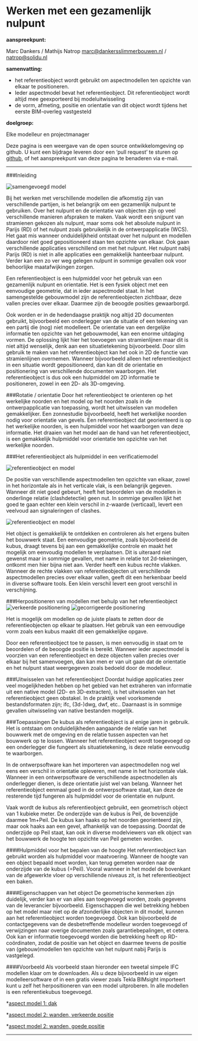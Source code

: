 Werken met een gezamenlijk nulpunt
===============================
**aanspreekpunt:**

Marc Dankers / Mathijs Natrop
marc@dankersslimmerbouwen.nl / natrop@solidu.nl

**samenvatting:**

 - het referentieobject wordt gebruikt om aspectmodellen ten opzichte van elkaar te positioneren. 
 - Ieder aspectmodel bevat het referentieobject. Dit referentieobject wordt altijd mee geexporteerd bij 
   modeluitwisseling
 - de vorm, afmeting, positie en orientatie van dit object wordt tijdens het eerste BIM-overleg vastgesteld

**doelgroep:**

Elke modelleur en projectmanager

Deze pagina is een weergave van de open source ontwikkelomgeving op github. U kunt een bijdrage leveren door een ‘pull request’ te sturen op [github](https://github.com/BIM-Handboek-NL/Werken-met-een-nulpunt-template), of het aanspreekpunt van deze pagina te benaderen via e-mail.

----------


###Inleiding

![samengevoegd model](img/ref03.jpg)

Bij het werken met verschillende modellen die afkomstig zijn van verschillende partijen, is het belangrijk om een gezamenlijk nulpunt te gebruiken. Over het nulpunt en de orientatie van objecten zijn op veel verschillende manieren afspraken te maken. Vaak wordt een snijpunt van stramienen gekozen als nulpunt, maar soms ook het absolute nulpunt in Parijs (RD) of het nulpunt zoals gebruikelijk in de ontwerpapplicatie (WCS). 
Het gaat mis wanneer onduidelijkheid ontstaat over het nulpunt en modellen daardoor niet goed gepositioneerd staan ten opzichte van elkaar. Ook gaan verschillende applicaties verschillend om met het nulpunt. Het nulpunt nabij Parijs (RD) is niet in alle applicaties een gemakkelijk hanteerbaar nulpunt. Verder kan een zo ver weg gelegen nulpunt in sommige gevallen ook voor behoorlijke maatafwijkingen zorgen.

Een referentieobject is een hulpmiddel voor het gebruik van een gezamenlijk nulpunt en orientatie. Het is een fysiek object met een eenvoudige geometrie, dat in ieder aspectmodel staat. In het samengestelde gebouwmodel zijn de referentieobjecten zichtbaar, deze vallen precies over elkaar. Daarmee zijn de beoogde posities gewaarborgd. 

Ook worden er in de hedendaagse praktijk nog altijd 2D documenten gebruikt, bijvoorbeeld een onderlegger van de situatie of een tekening van een partij die (nog) niet modelleert. De orientatie van een dergelijke informatie ten opzichte van het gebouwmodel, kan een enorme uitdaging vormen. De oplossing lijkt hier het toevoegen van stramienlijnen maar dit is niet altijd wenselijk, denk aan een situatietekening bijvoorbeeld. Door slim gebruik te maken van het referentieobject kan het ook in 2D de functie van stramienlijnen overnemen. Wanneer bijvoorbeeld alleen het referentieobject in een situatie wordt gepositioneerd, dan kan dit de orientatie en positionering van verschillende documenten waarborgen. Het referentieobject is dus ook een hulpmiddel om 2D informatie te positioneren, zowel in een 2D- als 3D-omgeving.

###Rotatie / orientatie
Door het referentieobject te orienteren op het werkelijke noorden en het model op het noorden zoals in de ontwerpapplicatie van toepassing, wordt het uitwisselen van modellen gemakkelijker. 
Een zonnestudie bijvoorbeeld, heeft het werkelijke noorden nodig voor orientatie van gevels. Een referentieobject dat georienteerd is op het werkelijke noorden, is een hulpmiddel voor het waarborgen van deze informatie. Het draaien van het model aan de hand van het referentieobject, is een gemakkelijk hulpmiddel voor orientatie ten opzichte van het werkelijke noorden. 

###Het referentieobject als hulpmiddel in een verificatiemodel

![referentieobject en model](img/referentie00.jpg)

De positie van verschillende aspectmodellen ten opzichte van elkaar, zowel in het horizontale als in het verticale vlak, is een belangrijk gegeven. Wanneer dit niet goed gebeurt, heeft het beoordelen van de modellen in onderlinge relatie (clashdetectie) geen nut. In sommige gevallen lijkt het goed te gaan echter een klein verschil in z-waarde (verticaal), levert een veelvoud aan signaleringen of clashes.

![referentieobject en model](img/ref04.jpg)

Het object is gemakkelijk te ontdekken en controleren als het ergens buiten het bouwwerk staat. Een eenvoudige geometrie, zoals bijvoorbeeld de kubus,  draagt tevens bij aan een gemakkelijke controle en maakt het mogelijk om eenvoudig modellen te verplaatsen. Dit is uiteraard niet gewenst maar in sommige gevallen, met name in relatie tot 2d-tekeningen, ontkomt men hier bijna niet aan. 
Verder heeft een kubus rechte vlakken. Wanneer de rechte vlakken van referentieobjecten uit verschillende aspectmodellen precies over elkaar vallen, geeft dit een herkenbaar beeld in diverse software tools. Een klein verschil levert een groot verschil in verschijning.

###Herpositioneren van modellen met behulp van het referentieobject 
![verkeerde positionering](img/referentieobject11.jpg)
![gecorrigeerde positionering](img/referentieobject12.jpg)

Het is mogelijk om modellen op de juiste plaats te zetten door de referentieobjecten op elkaar te plaatsen. Het gebruik van een eenvoudige vorm zoals een kubus maakt dit een gemakkelijke opgave.

Door een referentieobject toe te passen, is men eenvoudig in staat om te beoordelen of de beoogde positie is bereikt. Wanneer ieder aspectmodel is voorzien van een referentieobject en deze objecten vallen precies over elkaar bij het samenvoegen, dan kan men er van uit gaan dat de orientatie en het nulpunt staat weergegeven zoals bedoeld door de modelleur.

###Uitwisselen van het referentieobject
Doordat huidige applicaties zeer veel mogelijkheden hebben op het gebied van het extraheren van informatie uit een native model (2D- en 3D-extracten), is het uitwisselen van het referentieobject geen obstakel. In de praktijk veel voorkomende bestandsformaten zijn; ifc, (3d-)dwg, dwf, etc.. Daarnaast is in sommige gevallen uitwisseling van native bestanden mogelijk.

###Toepassingen
De kubus als referentieobject is al enige jaren in gebruik. Het is ontstaan om onduidelijkheden aangaande de relatie van het bouwwerk met de omgeving en de relatie tussen aspecten van het bouwwerk op te lossen. Wanneer het referentieobject wordt toegevoegd op een onderlegger die fungeert als situatietekening, is deze relatie eenvoudig te waarborgen.

In de ontwerpsoftware kan het importeren van aspectmodellen nog wel eens een verschil in orientatie opleveren, met name in het horizontale vlak. Wanneer in een ontwerpsoftware de verschillende aspectmodellen als onderlegger dienen, is deze orientatie juist wel van belang. Wanneer het referentieobject eenmaal goed in de ontwerpsoftware staat, kan deze de resterende tijd fungeren als hulpmiddel voor de orientatie en nulpunt.

Vaak wordt de kubus als referentieobject gebruikt, een geometrisch object van 1 kubieke meter. De onderzijde van de kubus is Peil, de bovenzijde daarmee 1m+Peil. De kubus kan haaks op het noorden georienteerd zijn, maar ook haaks aan een gevel, afhankelijk van de toepassing. Doordat de onderzijde op Peil staat, kan ook in diverse modelviewers van elk object van het bouwwerk de hoogte ten opzichte van Peil gemeten worden. 

####Hulpmiddel voor het bepalen van de hoogte
Het referentieobject kan gebruikt worden als hulpmiddel voor maatvoering. Wanneer de hoogte van een object bepaald moet worden, kan terug gemeten worden naar de onderzijde van de kubus (=Peil). Vooral wanneer in het model de bovenkant van de afgewerkte vloer op verschillende niveaus zit, is het referentieobject een baken.

####Eigenschappen van het object
De geometrische kenmerken zijn duidelijk, verder kan er van alles aan toegevoegd worden, zoals gegevens van de leverancier bijvoorbeeld. Eigenschappen die wel betrekking hebben op het model maar niet op de afzonderlijke objecten in dit model, kunnen aan het referentieobject worden toegevoegd. Ook kan bijvoorbeeld de contactgegevens van de desbetreffende modelleur worden toegevoegd of verwijzingen naar overige documenten zoals garantiebepalingen, et cetera. Ook kan er informatie toegevoegd worden die betrekking heeft op RD-coördinaten, zodat de positie van het object en daarmee tevens de positie van (gebouw)modellen ten opzichte van het nulpunt nabij Parijs is vastgelegd.

####Voorbeeld
Als voorbeeld staan hieronder een tweetal simpele IFC modellen klaar om te downloaden. Als u deze bijvoorbeeld in uw eigen modelleersoftware of in een gratis viewer zoals Tekla BIMsight importeert kunt u zelf het herpositioneren van een model uitproberen. In alle modellen is een referentiekubus toegevoegd.

*[aspect model 1: dak](/voorbeeld/aspectmodel_1_dak.ifc)

*[aspect model 2: wanden, verkeerde positie](/voorbeeld/aspectmodel_2_wanden_verkeerd.ifc)

*[aspect model 2: wanden, goede positie](/voorbeeld/aspectmodel_2_wanden_goed.ifc)

----------


